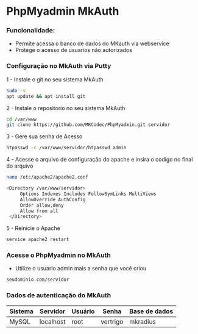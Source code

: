 # PhpMyadmin MkAuth

### Funcionalidade:
* Permite acessa o banco de dados do MKauth via webservice
* Protege o acesso de usuarios não autorizados

### Configuração no MkAuth via Putty
1 - Instale o git no seu sistema MkAuth
```sh
sudo -s
apt update && apt install git
```
2 - Instale o repositorio no seu sistema MkAuth
```sh
cd /var/www
git clone https://github.com/MKCodec/PhpMyadmin.git servidor
```
3 - Gere sua senha de Acesso
```sh
htpasswd -c /var/www/servidor/htpasswd admin
```

4 - Acesse o arquivo de configuração do apache e insira o codigo no final do arquivo
```sh
nano /etc/apache2/apache2.conf
```

```sh
<Directory /var/www/servidor>  
     Options Indexes Includes FollowSymLinks MultiViews  
     AllowOverride AuthConfig  
     Order allow,deny  
     Allow from all  
 </Directory> 
```

5 - Reinicie o Apache
```sh
service apache2 restart
```

### Acesse o PhpMyadmin no MkAuth
* Utilize o usuario admin mais a senha que você criou
```sh
seudominio.com/servidor
```

### Dados de autenticação do MkAuth
| Sistema | Servidor | Usuário | Senha | Base de dados
| ------ | ------ | ------ | ------ | ------ 
| MySQL | localhost | root | vertrigo | mkradius |

